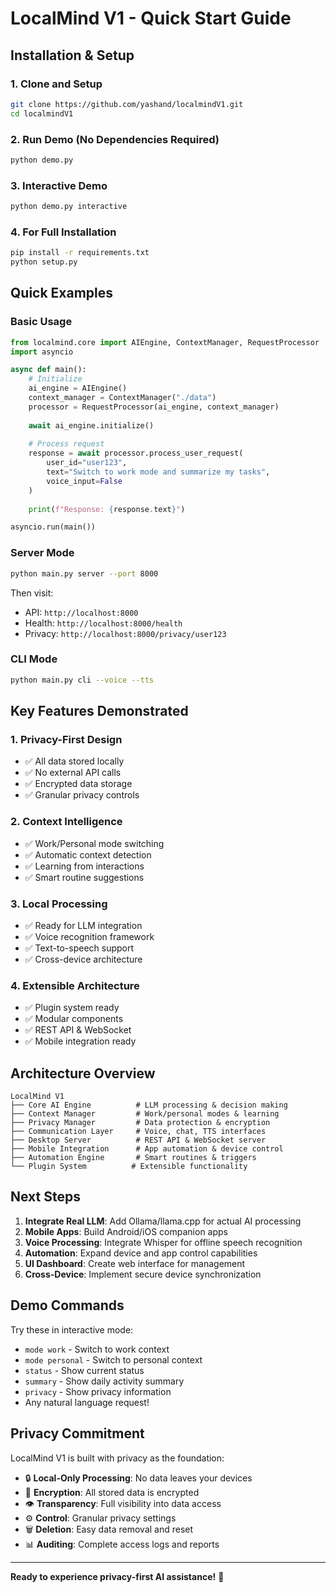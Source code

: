 # LocalMind V1 - Quick Start Guide

## Installation & Setup

### 1. Clone and Setup
```bash
git clone https://github.com/yashand/localmindV1.git
cd localmindV1
```

### 2. Run Demo (No Dependencies Required)
```bash
python demo.py
```

### 3. Interactive Demo
```bash
python demo.py interactive
```

### 4. For Full Installation
```bash
pip install -r requirements.txt
python setup.py
```

## Quick Examples

### Basic Usage
```python
from localmind.core import AIEngine, ContextManager, RequestProcessor
import asyncio

async def main():
    # Initialize
    ai_engine = AIEngine()
    context_manager = ContextManager("./data")
    processor = RequestProcessor(ai_engine, context_manager)
    
    await ai_engine.initialize()
    
    # Process request
    response = await processor.process_user_request(
        user_id="user123",
        text="Switch to work mode and summarize my tasks",
        voice_input=False
    )
    
    print(f"Response: {response.text}")

asyncio.run(main())
```

### Server Mode
```bash
python main.py server --port 8000
```

Then visit:
- API: `http://localhost:8000`
- Health: `http://localhost:8000/health`
- Privacy: `http://localhost:8000/privacy/user123`

### CLI Mode
```bash
python main.py cli --voice --tts
```

## Key Features Demonstrated

### 1. Privacy-First Design
- ✅ All data stored locally
- ✅ No external API calls
- ✅ Encrypted data storage
- ✅ Granular privacy controls

### 2. Context Intelligence
- ✅ Work/Personal mode switching
- ✅ Automatic context detection
- ✅ Learning from interactions
- ✅ Smart routine suggestions

### 3. Local Processing
- ✅ Ready for LLM integration
- ✅ Voice recognition framework
- ✅ Text-to-speech support
- ✅ Cross-device architecture

### 4. Extensible Architecture
- ✅ Plugin system ready
- ✅ Modular components
- ✅ REST API & WebSocket
- ✅ Mobile integration ready

## Architecture Overview

```
LocalMind V1
├── Core AI Engine          # LLM processing & decision making
├── Context Manager         # Work/personal modes & learning
├── Privacy Manager         # Data protection & encryption
├── Communication Layer     # Voice, chat, TTS interfaces
├── Desktop Server          # REST API & WebSocket server
├── Mobile Integration      # App automation & device control
├── Automation Engine       # Smart routines & triggers
└── Plugin System          # Extensible functionality
```

## Next Steps

1. **Integrate Real LLM**: Add Ollama/llama.cpp for actual AI processing
2. **Mobile Apps**: Build Android/iOS companion apps
3. **Voice Processing**: Integrate Whisper for offline speech recognition
4. **Automation**: Expand device and app control capabilities
5. **UI Dashboard**: Create web interface for management
6. **Cross-Device**: Implement secure device synchronization

## Demo Commands

Try these in interactive mode:
- `mode work` - Switch to work context
- `mode personal` - Switch to personal context  
- `status` - Show current status
- `summary` - Show daily activity summary
- `privacy` - Show privacy information
- Any natural language request!

## Privacy Commitment

LocalMind V1 is built with privacy as the foundation:
- 🔒 **Local-Only Processing**: No data leaves your devices
- 🔑 **Encryption**: All stored data is encrypted
- 👁️ **Transparency**: Full visibility into data access
- ⚙️ **Control**: Granular privacy settings
- 🗑️ **Deletion**: Easy data removal and reset
- 📊 **Auditing**: Complete access logs and reports

---

**Ready to experience privacy-first AI assistance!** 🚀